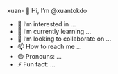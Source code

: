 xuan- 👋 Hi, I’m @xuantokdo
- 👀 I’m interested in ...
- 🌱 I’m currently learning ...
- 💞️ I’m looking to collaborate on ...
- 📫 How to reach me ...
- 😄 Pronouns: ...
- ⚡ Fun fact: ...

<!---
xuantokdo/xuantokdo is a ✨ special ✨ repository because its `README.md` (this file) appears on your GitHub profile.
You can click the Preview link to take a look at your changes.
--->
